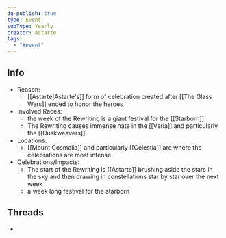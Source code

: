 ```yaml
---
dg-publish: true
type: Event
subType: Yearly
creator: Astarte
tags:
  - "#event"
---
```


## Info
- Reason:
	- [[Astarte|Astarte's]] form of celebration created after [[The Glass Wars]] ended to honor the heroes
- Involved Races:
	- the week of the Rewriting is a giant festival for the [[Starborn]]
	- The Rewriting causes immense hate in the [[Veria]] and particularly the [[Duskweavers]] 
- Locations:
	- [[Mount Cosmalia]] and particularly [[Celestia]] are where the celebrations are most intense
- Celebrations/Impacts:
	- The start of the Rewriting is [[Astarte]] brushing aside the stars in the sky and then drawing in constellations star by star over the next week 
	- a week long festival for the starborn
## Threads 
- 